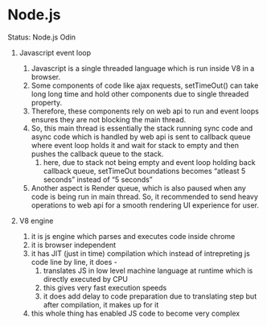 # Node.js

Status: Node.js Odin

1. Javascript event loop
    1. Javascript is a single threaded language which is run inside V8 in a browser. 
    2. Some components of code like ajax requests, setTimeOut() can take long long time and hold other components due to single threaded property. 
    3. Therefore, these components rely on web api to run and event loops ensures they are not blocking the main thread. 
    4. So, this main thread is essentially the stack running sync code and async code which is handled by web api is sent to callback queue where event loop holds it and wait for stack to empty and then pushes the callback queue to the stack. 
        1. here, due to stack not being empty and event loop holding back callback queue, setTimeOut boundations becomes “atleast 5 seconds” instead of “5 seconds”
    5. Another aspect is Render queue, which is also paused when any code is being run in main thread. So, it recommended to send heavy operations to web api for a smooth rendering UI experience for user. 

1. V8 engine 
    1. it is js engine which parses and executes code inside chrome 
    2. it is browser independent
    3. it has JIT (just in time) compilation which instead of intrepreting js code line by line, it does - 
        1. translates JS in low level machine language at runtime which is directly executed by CPU 
        2. this gives very fast execution speeds 
        3. it does add delay to code preparation due to translating step but after compilation, it makes up for it
    4. this whole thing has enabled JS code to become very complex